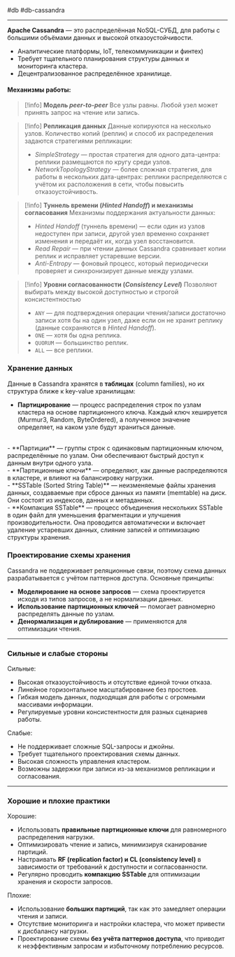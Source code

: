 #db #db-cassandra
 
---
**Apache Cassandra** — это распределённая NoSQL-СУБД, для работы с большими объёмами данных и высокой отказоустойчивости. 

- Аналитические платформы, IoT, телекоммуникации и финтех)
- Требует тщательного планирования структуры данных и мониторинга кластера.
- Децентрализованное распределённое хранилище. 

#### Механизмы работы:

> [!info] **Модель _peer-to-peer_**
> Все узлы равны. Любой узел может принять запрос на чтение или запись. 

> [!info] **Репликация данных**
> Данные копируются на несколько узлов. Количество копий (реплик) и способ их распределения задаются стратегиями репликации:
> - _SimpleStrategy_ — простая стратегия для одного дата-центра: реплики размещаются по кругу среди узлов.
> - _NetworkTopologyStrategy_ — более сложная стратегия, для работы в нескольких дата-центрах: реплики распределяются с учётом их расположения в сети, чтобы повысить отказоустойчивость.

> [!info] **Туннель времени (_Hinted Handoff_) и механизмы согласования**
> Механизмы поддержания актуальности данных:
> - _Hinted Handoff_ (туннель времени) — если один из узлов недоступен при записи, другой узел временно сохраняет изменения и передаёт их, когда узел восстановится.
> - _Read Repair_ — при чтении данных Cassandra сравнивает копии реплик и исправляет устаревшие версии.
> - _Anti-Entropy_ — фоновый процесс, который периодически проверяет и синхронизирует данные между узлами.

> [!info] **Уровни согласованности (_Consistency Level_)**
> Позволяют выбирать между высокой доступностью и строгой консистентностью
> - `ANY` — для подтверждения операции чтения/записи достаточно записи хотя бы на один узел, даже если он не хранит реплику (данные сохраняются в _Hinted Handoff_).
> - `ONE` — хотя бы одна реплика.
> - `QUORUM` — большинство реплик.
> - `ALL` — все реплики.

### Хранение данных

Данные в Cassandra хранятся в **таблицах** (column families), но их структура ближе к key-value хранилищам:
- **Партицирование** — процесс распределения строк по узлам кластера на основе партиционного ключа. Каждый ключ хешируется (Murmur3, Random, ByteOrdered), а полученное значение определяет, на каком узле будут храниться данные.
<br>
- **Партиции** — группы строк с одинаковым партиционным ключом, распределённые по узлам. Они обеспечивают быстрый доступ к данным внутри одного узла.
<br>
- **Партиционные ключи** — определяют, как данные распределяются в кластере, и влияют на балансировку нагрузки.
<br>
- **SSTable (Sorted String Table)** — неизменяемые файлы хранения данных, создаваемые при сбросе данных из памяти (memtable) на диск. Они состоят из индексов, данных и метаданных.
<br>
- **Компакция SSTable** — процесс объединения нескольких SSTable в один файл для уменьшения фрагментации и улучшения производительности. Она проводится автоматически и включает удаление устаревших данных, слияние записей и оптимизацию структуры хранения.

### Проектирование схемы хранения

Cassandra не поддерживает реляционные связи, поэтому схема данных разрабатывается с учётом паттернов доступа. 
Основные принципы:
- **Моделирование на основе запросов** — схема проектируется исходя из типов запросов, а не нормализации данных.
- **Использование партиционных ключей** — помогает равномерно распределять данные по узлам.
- **Денормализация и дублирование** — применяются для оптимизации чтения.

---
### Сильные и слабые стороны
Сильные:
- Высокая отказоустойчивость и отсутствие единой точки отказа.
- Линейное горизонтальное масштабирование без простоев.
- Гибкая модель данных, подходящая для работы с огромными массивами информации.
- Регулируемые уровни консистентности для разных сценариев работы.

Слабые:
- Не поддерживает сложные SQL-запросы и джойны.
- Требует тщательного проектирования схемы данных.
- Высокая сложность управления кластером.
- Возможны задержки при записи из-за механизмов репликации и согласования.

---
### Хорошие и плохие практики
Хорошие:
- Использовать **правильные партиционные ключи** для равномерного распределения нагрузки.
- Оптимизировать чтение и запись, минимизируя сканирование партиций.
- Настраивать **RF (replication factor) и CL (consistency level)** в зависимости от требований к доступности и согласованности.
- Регулярно проводить **компакцию SSTable** для оптимизации хранения и скорости запросов.

Плохие:
- Использование **больших партиций**, так как это замедляет операции чтения и записи.
- Отсутствие мониторинга и настройки кластера, что может привести к дисбалансу нагрузки.
- Проектирование схемы **без учёта паттернов доступа**, что приводит к неэффективным запросам и избыточному потреблению ресурсов.


